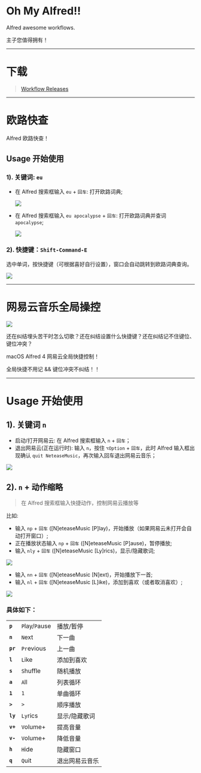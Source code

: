 # Oh My Alfred!!

Alfred awesome workflows.

主子您值得拥有！

---

# 下载

> [Workflow Releases](https://github.com/lroolle/ohmyalfred/releases)

---

# 欧路快查

Alfred 欧路快查！

## Usage 开始使用

### 1). 关键词: `eu`

-   在 Alfred 搜索框输入 `eu` + `回车`: 打开欧路词典;

    ![](./screenshots/eudicgo_eu_open.gif)

-   在 Alfred 搜索框输入 `eu apocalypse` + `回车`: 打开欧路词典并查词 `apocalypse`;

    ![](./screenshots/eudicgo_eu_lookup.gif)

### 2). 快捷键：`Shift-Command-E`

选中单词，按快捷键（可根据喜好自行设置），窗口会自动跳转到欧路词典查询。

![](./screenshots/eudicgo_cse_lookup.gif)

---

# 网易云音乐全局操控

![](./screenshots/netease_no_fuxkingshortcuts.jpeg)

还在纠结埋头苦干时怎么切歌？还在纠结设置什么快捷键？还在纠结记不住键位、键位冲突？

macOS Alfred 4 网易云全局快捷控制！

全局快捷不用记 && 键位冲突不纠结！！

---

# Usage 开始使用

## 1). 关键词 `n`

-   启动/打开网易云: 在 Alfred 搜索框输入 `n` + `回车`；
-   退出网易云(正在运行时): 输入 `n`，按住 `⌥Option` + `回车`，此时 Alfred 输入框出现确认 `quit NeteaseMusic`，再次输入回车退出网易云音乐；

![](./screenshots/neteasemusic_n_open_close.gif)

## 2). `n` + 动作缩略

> 在 Alfred 搜索框输入快捷动作，控制网易云播放等

比如:

-   输入 `np` + `回车` ([N]eteaseMusic [P]lay)，开始播放（如果网易云未打开会自动打开窗口）;
-   正在播放状态输入 `np` + `回车` ([N]eteaseMusic [P]ause)，暂停播放;
-   输入 `nly` + `回车` ([N]eteaseMusic [Ly]rics)，显示/隐藏歌词;

![](./screenshots/neteasemusic_np_nly.gif)

-   输入 `nn` + `回车` ([N]eteaseMusic [N]ext)，开始播放下一首;
-   输入 `nl` + `回车` ([N]eteaseMusic [L]ike)，添加到喜欢（或者取消喜欢）;

![](./screenshots/neteasemusic_nn_nl_npre.gif)

### 具体如下：

|          |                |                |
| -------- | -------------- | -------------- |
| **`p`**  | `P`lay/`P`ause | 播放/暂停      |
| **`n`**  | `N`ext         | 下一曲         |
| **`pr`** | `Pr`evious     | 上一曲         |
| **`l`**  | `L`ike         | 添加到喜欢     |
| **`s`**  | `S`huffle      | 随机播放       |
| **`a`**  | `A`ll          | 列表循环       |
| **`1`**  | `1`            | 单曲循环       |
| **`>`**  | `>`            | 顺序播放       |
| **`ly`** | `Ly`rics       | 显示/隐藏歌词  |
| **`v+`** | `V`olume+      | 提高音量       |
| **`v-`** | `V`olume+      | 降低音量       |
| **`h`**  | `H`ide         | 隐藏窗口       |
| **`q`**  | `Q`uit         | 退出网易云音乐 |
